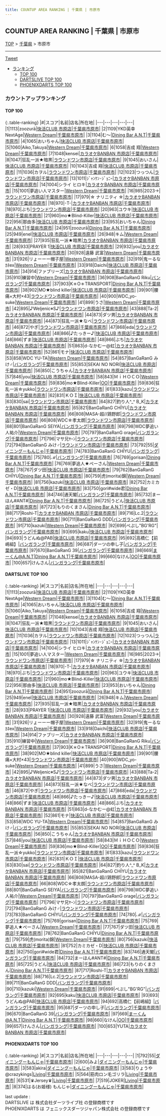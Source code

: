 ```yaml
---
title: COUNTUP AREA RANKING | 千葉県 | 市原市
---
```

## COUNTUP AREA RANKING | 千葉県 | 市原市

[TOP](/darts/rank/) > [千葉県](/darts/rank/千葉県/) > 市原市

___

<a href="https://twitter.com/share?ref_src=twsrc%5Etfw" data-text="COUNTUP AREA RANKING | 千葉県市原市" class="twitter-share-button" data-hashtags="DARTSLIVE,PHOENIXDARTS,darts,ダーツ" data-show-count="false">Tweet</a>

* [ランキング](#カウントアップランキング)
    * [TOP 100](#top-100)
    * [DARTSLIVE TOP 100](#dartslive-top-100)
    * [PHOENIXDARTS TOP 100](#phoenixdarts-top-100)

### カウントアップランキング

#### TOP 100



{:.table-ranking}
|#|スコア|名前|店名|所在地|
|---|---|---|---|---|
|1|1113|<span class="rank-name-dl">zoozurā</span>|<a href="https://search.dartslive.com/jp/shop/bfba187456468a2c774c926eb736cb5a">快活CLUB 市原店</a>|<a href="/darts/rank/千葉県/市原市">千葉県市原市</a>|
|2|1109|<span class="rank-name-dl">YKD英幸NextAge</span>|<a href="https://search.dartslive.com/jp/shop/622d64aa5683c9ba0d9b047a20a7ba1e">Western Dream</a>|<a href="/darts/rank/千葉県/市原市">千葉県市原市</a>|
|3|1104|<span class="rank-name-dl">む〜</span>|<a href="https://search.dartslive.com/jp/shop/3fd50955979d3fac0d9b047a20a7ba1e">Dining Bar A.N.T</a>|<a href="/darts/rank/千葉県/市原市">千葉県市原市</a>|
|4|1065|<span class="rank-name-dl">おいちゃん</span>|<a href="https://search.dartslive.com/jp/shop/bfba187456468a2c774c926eb736cb5a">快活CLUB 市原店</a>|<a href="/darts/rank/千葉県/市原市">千葉県市原市</a>|
|5|1060|<span class="rank-name-dl">Aiko,Takuya</span>|<a href="https://search.dartslive.com/jp/shop/622d64aa5683c9ba0d9b047a20a7ba1e">Western Dream</a>|<a href="/darts/rank/千葉県/市原市">千葉県市原市</a>|
|6|1058|<span class="rank-name-dl">吉成 翔</span>|<a href="https://search.dartslive.com/jp/shop/622d64aa5683c9ba0d9b047a20a7ba1e">Western Dream</a>|<a href="/darts/rank/千葉県/市原市">千葉県市原市</a>|
|7|1048|<span class="rank-name-dl">kensei</span>|<a href="https://search.dartslive.com/jp/shop/904e26bc6fcc9b270d9b047a20a7ba1e">カラオケBANBAN 市原店</a>|<a href="/darts/rank/千葉県/市原市">千葉県市原市</a>|
|8|1047|<span class="rank-name-dl">狂乱一派★暗黒</span>|<a href="https://search.dartslive.com/jp/shop/d3199bb2eed0a2420d9b047a20a7ba1e">ラウンドワン市原店</a>|<a href="/darts/rank/千葉県/市原市">千葉県市原市</a>|
|9|1045|<span class="rank-name-dl">おいさん</span>|<a href="https://search.dartslive.com/jp/shop/bfba187456468a2c774c926eb736cb5a">快活CLUB 市原店</a>|<a href="/darts/rank/千葉県/市原市">千葉県市原市</a>|
|10|1043|<span class="rank-name-dl">吉成 翔</span>|<a href="https://search.dartslive.com/jp/shop/bfba187456468a2c774c926eb736cb5a">快活CLUB 市原店</a>|<a href="/darts/rank/千葉県/市原市">千葉県市原市</a>|
|11|1036|<span class="rank-name-dl">カヲル</span>|<a href="https://search.dartslive.com/jp/shop/d3199bb2eed0a2420d9b047a20a7ba1e">ラウンドワン市原店</a>|<a href="/darts/rank/千葉県/市原市">千葉県市原市</a>|
|12|1023|<span class="rank-name-dl">つっつん</span>|<a href="https://search.dartslive.com/jp/shop/d3199bb2eed0a2420d9b047a20a7ba1e">ラウンドワン市原店</a>|<a href="/darts/rank/千葉県/市原市">千葉県市原市</a>|
|13|1011|<span class="rank-name-dl">ｼﾞｬﾝｹﾝ･ｼﾞｮﾆｰ</span>|<a href="https://search.dartslive.com/jp/shop/904e26bc6fcc9b270d9b047a20a7ba1e">カラオケBANBAN 市原店</a>|<a href="/darts/rank/千葉県/市原市">千葉県市原市</a>|
|14|1004|<span class="rank-name-dl">シライ ヒロキ</span>|<a href="https://search.dartslive.com/jp/shop/904e26bc6fcc9b270d9b047a20a7ba1e">カラオケBANBAN 市原店</a>|<a href="/darts/rank/千葉県/市原市">千葉県市原市</a>|
|15|1001|<span class="rank-name-dl">夢追い人マスター</span>|<a href="https://search.dartslive.com/jp/shop/622d64aa5683c9ba0d9b047a20a7ba1e">Western Dream</a>|<a href="/darts/rank/千葉県/市原市">千葉県市原市</a>|
|16|985|<span class="rank-name-dl">2023→</span>|<a href="https://search.dartslive.com/jp/shop/d3199bb2eed0a2420d9b047a20a7ba1e">ラウンドワン市原店</a>|<a href="/darts/rank/千葉県/市原市">千葉県市原市</a>|
|17|979|<span class="rank-name-dl">☆ ナリニティ ☆</span>|<a href="https://search.dartslive.com/jp/shop/904e26bc6fcc9b270d9b047a20a7ba1e">カラオケBANBAN 市原店</a>|<a href="/darts/rank/千葉県/市原市">千葉県市原市</a>|
|18|970|<span class="rank-name-dl">-T-</span>|<a href="https://search.dartslive.com/jp/shop/904e26bc6fcc9b270d9b047a20a7ba1e">カラオケBANBAN 市原店</a>|<a href="/darts/rank/千葉県/市原市">千葉県市原市</a>|
|18|970|<span class="rank-name-dl">ぶち</span>|<a href="https://search.dartslive.com/jp/shop/d3199bb2eed0a2420d9b047a20a7ba1e">ラウンドワン市原店</a>|<a href="/darts/rank/千葉県/市原市">千葉県市原市</a>|
|20|963|<span class="rank-name-dl">ユウキ</span>|<a href="https://search.dartslive.com/jp/shop/bfba187456468a2c774c926eb736cb5a">快活CLUB 市原店</a>|<a href="/darts/rank/千葉県/市原市">千葉県市原市</a>|
|21|960|<span class="rank-name-dl">mo★Blind-Killer</span>|<a href="https://search.dartslive.com/jp/shop/bfba187456468a2c774c926eb736cb5a">快活CLUB 市原店</a>|<a href="/darts/rank/千葉県/市原市">千葉県市原市</a>|
|22|956|<span class="rank-name-dl">那由多</span>|<a href="https://search.dartslive.com/jp/shop/bfba187456468a2c774c926eb736cb5a">快活CLUB 市原店</a>|<a href="/darts/rank/千葉県/市原市">千葉県市原市</a>|
|23|953|<span class="rank-name-dl">おいちゃん</span>|<a href="https://search.dartslive.com/jp/shop/3fd50955979d3fac0d9b047a20a7ba1e">Dining Bar A.N.T</a>|<a href="/darts/rank/千葉県/市原市">千葉県市原市</a>|
|24|951|<span class="rank-name-dl">zoozurā</span>|<a href="https://search.dartslive.com/jp/shop/3fd50955979d3fac0d9b047a20a7ba1e">Dining Bar A.N.T</a>|<a href="/darts/rank/千葉県/市原市">千葉県市原市</a>|
|25|949|<span class="rank-name-dl">enel</span>|<a href="https://search.dartslive.com/jp/shop/bfba187456468a2c774c926eb736cb5a">快活CLUB 市原店</a>|<a href="/darts/rank/千葉県/市原市">千葉県市原市</a>|
|26|948|<span class="rank-name-dl">キム</span>|<a href="https://search.dartslive.com/jp/shop/622d64aa5683c9ba0d9b047a20a7ba1e">Western Dream</a>|<a href="/darts/rank/千葉県/市原市">千葉県市原市</a>|
|27|935|<span class="rank-name-dl">狂乱一派★暗黒</span>|<a href="https://search.dartslive.com/jp/shop/904e26bc6fcc9b270d9b047a20a7ba1e">カラオケBANBAN 市原店</a>|<a href="/darts/rank/千葉県/市原市">千葉県市原市</a>|
|28|933|<span class="rank-name-dl">PRAYER 1</span>|<a href="https://search.dartslive.com/jp/shop/bfba187456468a2c774c926eb736cb5a">快活CLUB 市原店</a>|<a href="/darts/rank/千葉県/市原市">千葉県市原市</a>|
|29|932|<span class="rank-name-dl">you</span>|<a href="https://search.dartslive.com/jp/shop/904e26bc6fcc9b270d9b047a20a7ba1e">カラオケBANBAN 市原店</a>|<a href="/darts/rank/千葉県/市原市">千葉県市原市</a>|
|30|928|<span class="rank-name-dl">遠藤 武富</span>|<a href="https://search.dartslive.com/jp/shop/622d64aa5683c9ba0d9b047a20a7ba1e">Western Dream</a>|<a href="/darts/rank/千葉県/市原市">千葉県市原市</a>|
|31|926|<span class="rank-name-dl">リょーーー帽子屋</span>|<a href="https://search.dartslive.com/jp/shop/622d64aa5683c9ba0d9b047a20a7ba1e">Western Dream</a>|<a href="/darts/rank/千葉県/市原市">千葉県市原市</a>|
|32|919|<span class="rank-name-dl">鬼ーるなｶﾈex</span>|<a href="https://search.dartslive.com/jp/shop/622d64aa5683c9ba0d9b047a20a7ba1e">Western Dream</a>|<a href="/darts/rank/千葉県/市原市">千葉県市原市</a>|
|33|918|<span class="rank-name-dl">Daichi</span>|<a href="https://search.dartslive.com/jp/shop/bfba187456468a2c774c926eb736cb5a">快活CLUB 市原店</a>|<a href="/darts/rank/千葉県/市原市">千葉県市原市</a>|
|34|914|<span class="rank-name-dl">ファブリーズ</span>|<a href="https://search.dartslive.com/jp/shop/904e26bc6fcc9b270d9b047a20a7ba1e">カラオケBANBAN 市原店</a>|<a href="/darts/rank/千葉県/市原市">千葉県市原市</a>|
|35|910|<span class="rank-name-dl">練習中</span>|<a href="https://search.dartslive.com/jp/shop/622d64aa5683c9ba0d9b047a20a7ba1e">Western Dream</a>|<a href="/darts/rank/千葉県/市原市">千葉県市原市</a>|
|36|908|<span class="rank-name-dl">BanGaRanG Riku</span>|<a href="https://search.dartslive.com/jp/shop/06860165198aa0760d9b047a20a7ba1e">バンガラング</a>|<a href="/darts/rank/千葉県/市原市">千葉県市原市</a>|
|37|903|<span class="rank-name-dl">K＊O＊TRANSPORT</span>|<a href="https://search.dartslive.com/jp/shop/3fd50955979d3fac0d9b047a20a7ba1e">Dining Bar A.N.T</a>|<a href="/darts/rank/千葉県/市原市">千葉県市原市</a>|
|38|902|<span class="rank-name-dl">MO★blind killer</span>|<a href="https://search.dartslive.com/jp/shop/bfba187456468a2c774c926eb736cb5a">快活CLUB 市原店</a>|<a href="/darts/rank/千葉県/市原市">千葉県市原市</a>|
|39|901|<span class="rank-name-dl">腰痛×大村×43</span>|<a href="https://search.dartslive.com/jp/shop/d3199bb2eed0a2420d9b047a20a7ba1e">ラウンドワン市原店</a>|<a href="/darts/rank/千葉県/市原市">千葉県市原市</a>|
|40|900|<span class="rank-name-dl">WDC_yo-suke</span>|<a href="https://search.dartslive.com/jp/shop/622d64aa5683c9ba0d9b047a20a7ba1e">Western Dream</a>|<a href="/darts/rank/千葉県/市原市">千葉県市原市</a>|
|41|899|<span class="rank-name-dl">うさ</span>|<a href="https://search.dartslive.com/jp/shop/622d64aa5683c9ba0d9b047a20a7ba1e">Western Dream</a>|<a href="/darts/rank/千葉県/市原市">千葉県市原市</a>|
|42|895|<span class="rank-name-dl">♪Weljenic※S♪</span>|<a href="https://search.dartslive.com/jp/shop/d3199bb2eed0a2420d9b047a20a7ba1e">ラウンドワン市原店</a>|<a href="/darts/rank/千葉県/市原市">千葉県市原市</a>|
|43|888|<span class="rank-name-dl">Ta-2</span>|<a href="https://search.dartslive.com/jp/shop/904e26bc6fcc9b270d9b047a20a7ba1e">カラオケBANBAN 市原店</a>|<a href="/darts/rank/千葉県/市原市">千葉県市原市</a>|
|44|873|<span class="rank-name-dl">ダツ男</span>|<a href="https://search.dartslive.com/jp/shop/904e26bc6fcc9b270d9b047a20a7ba1e">カラオケBANBAN 市原店</a>|<a href="/darts/rank/千葉県/市原市">千葉県市原市</a>|
|44|873|<span class="rank-name-dl">狂乱一派★なべ</span>|<a href="https://search.dartslive.com/jp/shop/d3199bb2eed0a2420d9b047a20a7ba1e">ラウンドワン市原店</a>|<a href="/darts/rank/千葉県/市原市">千葉県市原市</a>|
|46|872|<span class="rank-name-dl">やぎ</span>|<a href="https://search.dartslive.com/jp/shop/d3199bb2eed0a2420d9b047a20a7ba1e">ラウンドワン市原店</a>|<a href="/darts/rank/千葉県/市原市">千葉県市原市</a>|
|47|868|<span class="rank-name-dl">eda</span>|<a href="https://search.dartslive.com/jp/shop/d3199bb2eed0a2420d9b047a20a7ba1e">ラウンドワン市原店</a>|<a href="/darts/rank/千葉県/市原市">千葉県市原市</a>|
|48|866|<span class="rank-name-dl">♪たっきー♪</span>|<a href="https://search.dartslive.com/jp/shop/bfba187456468a2c774c926eb736cb5a">快活CLUB 市原店</a>|<a href="/darts/rank/千葉県/市原市">千葉県市原市</a>|
|48|866|<span class="rank-name-dl">ずま</span>|<a href="https://search.dartslive.com/jp/shop/bfba187456468a2c774c926eb736cb5a">快活CLUB 市原店</a>|<a href="/darts/rank/千葉県/市原市">千葉県市原市</a>|
|48|866|<span class="rank-name-dl">ぶち</span>|<a href="https://search.dartslive.com/jp/shop/904e26bc6fcc9b270d9b047a20a7ba1e">カラオケBANBAN 市原店</a>|<a href="/darts/rank/千葉県/市原市">千葉県市原市</a>|
|51|863|<span class="rank-name-dl">d-なかむー@虹</span>|<a href="https://search.dartslive.com/jp/shop/904e26bc6fcc9b270d9b047a20a7ba1e">カラオケBANBAN 市原店</a>|<a href="/darts/rank/千葉県/市原市">千葉県市原市</a>|
|52|861|<span class="rank-name-dl">モナ</span>|<a href="https://search.dartslive.com/jp/shop/bfba187456468a2c774c926eb736cb5a">快活CLUB 市原店</a>|<a href="/darts/rank/千葉県/市原市">千葉県市原市</a>|
|53|858|<span class="rank-name-dl">WDC YU-TA</span>|<a href="https://search.dartslive.com/jp/shop/622d64aa5683c9ba0d9b047a20a7ba1e">Western Dream</a>|<a href="/darts/rank/千葉県/市原市">千葉県市原市</a>|
|54|857|<span class="rank-name-dl">BanGaRanG みけ♂</span>|<a href="https://search.dartslive.com/jp/shop/06860165198aa0760d9b047a20a7ba1e">バンガラング</a>|<a href="/darts/rank/千葉県/市原市">千葉県市原市</a>|
|55|853|<span class="rank-name-dl">SEKAI NO NORI</span>|<a href="https://search.dartslive.com/jp/shop/bfba187456468a2c774c926eb736cb5a">快活CLUB 市原店</a>|<a href="/darts/rank/千葉県/市原市">千葉県市原市</a>|
|56|850|<span class="rank-name-dl">こうちゃん</span>|<a href="https://search.dartslive.com/jp/shop/904e26bc6fcc9b270d9b047a20a7ba1e">カラオケBANBAN 市原店</a>|<a href="/darts/rank/千葉県/市原市">千葉県市原市</a>|
|57|846|<span class="rank-name-dl">you</span>|<a href="https://search.dartslive.com/jp/shop/bfba187456468a2c774c926eb736cb5a">快活CLUB 市原店</a>|<a href="/darts/rank/千葉県/市原市">千葉県市原市</a>|
|58|843|<span class="rank-name-dl">ＭｉＨＯＣＯ</span>|<a href="https://search.dartslive.com/jp/shop/622d64aa5683c9ba0d9b047a20a7ba1e">Western Dream</a>|<a href="/darts/rank/千葉県/市原市">千葉県市原市</a>|
|59|836|<span class="rank-name-dl">mo★Blind-Killer</span>|<a href="https://search.dartslive.com/jp/shop/29e19dd451996af40d9b047a20a7ba1e">OO</a>|<a href="/darts/rank/千葉県/市原市">千葉県市原市</a>|
|59|836|<span class="rank-name-dl">狂乱一派☆yukko</span>|<a href="https://search.dartslive.com/jp/shop/d3199bb2eed0a2420d9b047a20a7ba1e">ラウンドワン市原店</a>|<a href="/darts/rank/千葉県/市原市">千葉県市原市</a>|
|61|833|<span class="rank-name-dl">kazu</span>|<a href="https://search.dartslive.com/jp/shop/d3199bb2eed0a2420d9b047a20a7ba1e">ラウンドワン市原店</a>|<a href="/darts/rank/千葉県/市原市">千葉県市原市</a>|
|62|831|<span class="rank-name-dl">ＫＯＩ</span>|<a href="https://search.dartslive.com/jp/shop/bfba187456468a2c774c926eb736cb5a">快活CLUB 市原店</a>|<a href="/darts/rank/千葉県/市原市">千葉県市原市</a>|
|63|830|<span class="rank-name-dl">sai</span>|<a href="https://search.dartslive.com/jp/shop/d3199bb2eed0a2420d9b047a20a7ba1e">ラウンドワン市原店</a>|<a href="/darts/rank/千葉県/市原市">千葉県市原市</a>|
|64|827|<span class="rank-name-dl">釣り人^_^ B_K</span>|<a href="https://search.dartslive.com/jp/shop/904e26bc6fcc9b270d9b047a20a7ba1e">カラオケBANBAN 市原店</a>|<a href="/darts/rank/千葉県/市原市">千葉県市原市</a>|
|65|821|<span class="rank-name-dl">BanGaRanG CHĪYU</span>|<a href="https://search.dartslive.com/jp/shop/904e26bc6fcc9b270d9b047a20a7ba1e">カラオケBANBAN 市原店</a>|<a href="/darts/rank/千葉県/市原市">千葉県市原市</a>|
|66|808|<span class="rank-name-dl">MASA-超//鶏野郎</span>|<a href="https://search.dartslive.com/jp/shop/d3199bb2eed0a2420d9b047a20a7ba1e">ラウンドワン市原店</a>|<a href="/darts/rank/千葉県/市原市">千葉県市原市</a>|
|66|808|<span class="rank-name-dl">WDC☆孝太朗</span>|<a href="https://search.dartslive.com/jp/shop/d3199bb2eed0a2420d9b047a20a7ba1e">ラウンドワン市原店</a>|<a href="/darts/rank/千葉県/市原市">千葉県市原市</a>|
|68|801|<span class="rank-name-dl">BanGaRanG SEIYA</span>|<a href="https://search.dartslive.com/jp/shop/06860165198aa0760d9b047a20a7ba1e">バンガラング</a>|<a href="/darts/rank/千葉県/市原市">千葉県市原市</a>|
|69|798|<span class="rank-name-dl">WDC夢追い人祐介</span>|<a href="https://search.dartslive.com/jp/shop/622d64aa5683c9ba0d9b047a20a7ba1e">Western Dream</a>|<a href="/darts/rank/千葉県/市原市">千葉県市原市</a>|
|70|797|<span class="rank-name-dl">BanGaRanG orage</span>|<a href="https://search.dartslive.com/jp/shop/06860165198aa0760d9b047a20a7ba1e">バンガラング</a>|<a href="/darts/rank/千葉県/市原市">千葉県市原市</a>|
|71|796|<span class="rank-name-dl">マサ兄ﾔｰﾝ</span>|<a href="https://search.dartslive.com/jp/shop/d3199bb2eed0a2420d9b047a20a7ba1e">ラウンドワン市原店</a>|<a href="/darts/rank/千葉県/市原市">千葉県市原市</a>|
|72|794|<span class="rank-name-dl">BanGaRanG みけ♂</span>|<a href="https://search.dartslive.com/jp/shop/d3199bb2eed0a2420d9b047a20a7ba1e">ラウンドワン市原店</a>|<a href="/darts/rank/千葉県/市原市">千葉県市原市</a>|
|73|792|<span class="rank-name-pd">55</span>|<a href="https://vs.phoenixdarts.com/jp/shop/shopDetailInfo/s_53412?s_seq=53412">ダイニングーもんじゃ</a>|<a href="/darts/rank/千葉県/市原市">千葉県市原市</a>|
|74|783|<span class="rank-name-dl">BanGaRanG CHĪYU</span>|<a href="https://search.dartslive.com/jp/shop/06860165198aa0760d9b047a20a7ba1e">バンガラング</a>|<a href="/darts/rank/千葉県/市原市">千葉県市原市</a>|
|75|780|<span class="rank-name-dl">ℳ</span>|<a href="https://search.dartslive.com/jp/shop/06860165198aa0760d9b047a20a7ba1e">バンガラング</a>|<a href="/darts/rank/千葉県/市原市">千葉県市原市</a>|
|76|769|<span class="rank-name-dl">gorisan</span>|<a href="https://search.dartslive.com/jp/shop/3fd50955979d3fac0d9b047a20a7ba1e">Dining Bar A.N.T</a>|<a href="/darts/rank/千葉県/市原市">千葉県市原市</a>|
|76|769|<span class="rank-name-dl">夢追人★ぺーさん</span>|<a href="https://search.dartslive.com/jp/shop/622d64aa5683c9ba0d9b047a20a7ba1e">Western Dream</a>|<a href="/darts/rank/千葉県/市原市">千葉県市原市</a>|
|78|767|<span class="rank-name-dl">ダツ田</span>|<a href="https://search.dartslive.com/jp/shop/bfba187456468a2c774c926eb736cb5a">快活CLUB 市原店</a>|<a href="/darts/rank/千葉県/市原市">千葉県市原市</a>|
|79|762|<span class="rank-name-dl">BanGaRanG CHĪYU</span>|<a href="https://search.dartslive.com/jp/shop/3fd50955979d3fac0d9b047a20a7ba1e">Dining Bar A.N.T</a>|<a href="/darts/rank/千葉県/市原市">千葉県市原市</a>|
|80|759|<span class="rank-name-dl">虎(morita)錦</span>|<a href="https://search.dartslive.com/jp/shop/622d64aa5683c9ba0d9b047a20a7ba1e">Western Dream</a>|<a href="/darts/rank/千葉県/市原市">千葉県市原市</a>|
|81|756|<span class="rank-name-dl">kazuki</span>|<a href="https://search.dartslive.com/jp/shop/bfba187456468a2c774c926eb736cb5a">快活CLUB 市原店</a>|<a href="/darts/rank/千葉県/市原市">千葉県市原市</a>|
|82|752|<span class="rank-name-dl">カミカゼ・D</span>|<a href="https://search.dartslive.com/jp/shop/bfba187456468a2c774c926eb736cb5a">快活CLUB 市原店</a>|<a href="/darts/rank/千葉県/市原市">千葉県市原市</a>|
|83|750|<span class="rank-name-dl">gori#wide君</span>|<a href="https://search.dartslive.com/jp/shop/3fd50955979d3fac0d9b047a20a7ba1e">Dining Bar A.N.T</a>|<a href="/darts/rank/千葉県/市原市">千葉県市原市</a>|
|84|746|<span class="rank-name-dl">通天閣</span>|<a href="https://search.dartslive.com/jp/shop/06860165198aa0760d9b047a20a7ba1e">バンガラング</a>|<a href="/darts/rank/千葉県/市原市">千葉県市原市</a>|
|85|732|<span class="rank-name-dl">まーほん#ANT#</span>|<a href="https://search.dartslive.com/jp/shop/3fd50955979d3fac0d9b047a20a7ba1e">Dining Bar A.N.T</a>|<a href="/darts/rank/千葉県/市原市">千葉県市原市</a>|
|86|725|<span class="rank-name-dl">うどん</span>|<a href="https://search.dartslive.com/jp/shop/bfba187456468a2c774c926eb736cb5a">快活CLUB 市原店</a>|<a href="/darts/rank/千葉県/市原市">千葉県市原市</a>|
|87|723|<span class="rank-name-dl">もりのくまさん</span>|<a href="https://search.dartslive.com/jp/shop/3fd50955979d3fac0d9b047a20a7ba1e">Dining Bar A.N.T</a>|<a href="/darts/rank/千葉県/市原市">千葉県市原市</a>|
|88|717|<span class="rank-name-dl">Roshi-T</span>|<a href="https://search.dartslive.com/jp/shop/904e26bc6fcc9b270d9b047a20a7ba1e">カラオケBANBAN 市原店</a>|<a href="/darts/rank/千葉県/市原市">千葉県市原市</a>|
|89|716|<span class="rank-name-dl">Lc.2</span>|<a href="https://search.dartslive.com/jp/shop/d3199bb2eed0a2420d9b047a20a7ba1e">ラウンドワン市原店</a>|<a href="/darts/rank/千葉県/市原市">千葉県市原市</a>|
|90|711|<span class="rank-name-dl">BanGaRanG DDD</span>|<a href="https://search.dartslive.com/jp/shop/06860165198aa0760d9b047a20a7ba1e">バンガラング</a>|<a href="/darts/rank/千葉県/市原市">千葉県市原市</a>|
|91|710|<span class="rank-name-dl">kazuki</span>|<a href="https://search.dartslive.com/jp/shop/622d64aa5683c9ba0d9b047a20a7ba1e">Western Dream</a>|<a href="/darts/rank/千葉県/市原市">千葉県市原市</a>|
|92|699|<span class="rank-name-dl">ぺぷし&quot;BG&#x27;RG&quot;</span>|<a href="https://search.dartslive.com/jp/shop/06860165198aa0760d9b047a20a7ba1e">バンガラング</a>|<a href="/darts/rank/千葉県/市原市">千葉県市原市</a>|
|93|695|<span class="rank-name-dl">kaku</span>|<a href="https://search.dartslive.com/jp/shop/bfba187456468a2c774c926eb736cb5a">快活CLUB 市原店</a>|<a href="/darts/rank/千葉県/市原市">千葉県市原市</a>|
|94|693|<span class="rank-name-dl">うどんぬ@PAB</span>|<a href="https://search.dartslive.com/jp/shop/bfba187456468a2c774c926eb736cb5a">快活CLUB 市原店</a>|<a href="/darts/rank/千葉県/市原市">千葉県市原市</a>|
|95|692|<span class="rank-name-dl">高橋仁【前嶋組】</span>|<a href="https://search.dartslive.com/jp/shop/06860165198aa0760d9b047a20a7ba1e">バンガラング</a>|<a href="/darts/rank/千葉県/市原市">千葉県市原市</a>|
|96|687|<span class="rank-name-dl">ダーツの申し子</span>|<a href="https://search.dartslive.com/jp/shop/06860165198aa0760d9b047a20a7ba1e">バンガラング</a>|<a href="/darts/rank/千葉県/市原市">千葉県市原市</a>|
|97|670|<span class="rank-name-dl">BanGaRanG 39</span>|<a href="https://search.dartslive.com/jp/shop/06860165198aa0760d9b047a20a7ba1e">バンガラング</a>|<a href="/darts/rank/千葉県/市原市">千葉県市原市</a>|
|98|669|<span class="rank-name-dl">まーくん@A.N.T</span>|<a href="https://search.dartslive.com/jp/shop/3fd50955979d3fac0d9b047a20a7ba1e">Dining Bar A.N.T</a>|<a href="/darts/rank/千葉県/市原市">千葉県市原市</a>|
|99|660|<span class="rank-name-dl">なけん</span>|<a href="https://search.dartslive.com/jp/shop/29e19dd451996af40d9b047a20a7ba1e">OO</a>|<a href="/darts/rank/千葉県/市原市">千葉県市原市</a>|
|100|657|<span class="rank-name-dl">けんさん</span>|<a href="https://search.dartslive.com/jp/shop/06860165198aa0760d9b047a20a7ba1e">バンガラング</a>|<a href="/darts/rank/千葉県/市原市">千葉県市原市</a>|


#### DARTSLIVE TOP 100



{:.table-ranking}
|#|スコア|名前|店名|所在地|
|---|---|---|---|---|
|1|1113|<span class="rank-name-dl">zoozurā</span>|<a href="https://search.dartslive.com/jp/shop/bfba187456468a2c774c926eb736cb5a">快活CLUB 市原店</a>|<a href="/darts/rank/千葉県/市原市">千葉県市原市</a>|
|2|1109|<span class="rank-name-dl">YKD英幸NextAge</span>|<a href="https://search.dartslive.com/jp/shop/622d64aa5683c9ba0d9b047a20a7ba1e">Western Dream</a>|<a href="/darts/rank/千葉県/市原市">千葉県市原市</a>|
|3|1104|<span class="rank-name-dl">む〜</span>|<a href="https://search.dartslive.com/jp/shop/3fd50955979d3fac0d9b047a20a7ba1e">Dining Bar A.N.T</a>|<a href="/darts/rank/千葉県/市原市">千葉県市原市</a>|
|4|1065|<span class="rank-name-dl">おいちゃん</span>|<a href="https://search.dartslive.com/jp/shop/bfba187456468a2c774c926eb736cb5a">快活CLUB 市原店</a>|<a href="/darts/rank/千葉県/市原市">千葉県市原市</a>|
|5|1060|<span class="rank-name-dl">Aiko,Takuya</span>|<a href="https://search.dartslive.com/jp/shop/622d64aa5683c9ba0d9b047a20a7ba1e">Western Dream</a>|<a href="/darts/rank/千葉県/市原市">千葉県市原市</a>|
|6|1058|<span class="rank-name-dl">吉成 翔</span>|<a href="https://search.dartslive.com/jp/shop/622d64aa5683c9ba0d9b047a20a7ba1e">Western Dream</a>|<a href="/darts/rank/千葉県/市原市">千葉県市原市</a>|
|7|1048|<span class="rank-name-dl">kensei</span>|<a href="https://search.dartslive.com/jp/shop/904e26bc6fcc9b270d9b047a20a7ba1e">カラオケBANBAN 市原店</a>|<a href="/darts/rank/千葉県/市原市">千葉県市原市</a>|
|8|1047|<span class="rank-name-dl">狂乱一派★暗黒</span>|<a href="https://search.dartslive.com/jp/shop/d3199bb2eed0a2420d9b047a20a7ba1e">ラウンドワン市原店</a>|<a href="/darts/rank/千葉県/市原市">千葉県市原市</a>|
|9|1045|<span class="rank-name-dl">おいさん</span>|<a href="https://search.dartslive.com/jp/shop/bfba187456468a2c774c926eb736cb5a">快活CLUB 市原店</a>|<a href="/darts/rank/千葉県/市原市">千葉県市原市</a>|
|10|1043|<span class="rank-name-dl">吉成 翔</span>|<a href="https://search.dartslive.com/jp/shop/bfba187456468a2c774c926eb736cb5a">快活CLUB 市原店</a>|<a href="/darts/rank/千葉県/市原市">千葉県市原市</a>|
|11|1036|<span class="rank-name-dl">カヲル</span>|<a href="https://search.dartslive.com/jp/shop/d3199bb2eed0a2420d9b047a20a7ba1e">ラウンドワン市原店</a>|<a href="/darts/rank/千葉県/市原市">千葉県市原市</a>|
|12|1023|<span class="rank-name-dl">つっつん</span>|<a href="https://search.dartslive.com/jp/shop/d3199bb2eed0a2420d9b047a20a7ba1e">ラウンドワン市原店</a>|<a href="/darts/rank/千葉県/市原市">千葉県市原市</a>|
|13|1011|<span class="rank-name-dl">ｼﾞｬﾝｹﾝ･ｼﾞｮﾆｰ</span>|<a href="https://search.dartslive.com/jp/shop/904e26bc6fcc9b270d9b047a20a7ba1e">カラオケBANBAN 市原店</a>|<a href="/darts/rank/千葉県/市原市">千葉県市原市</a>|
|14|1004|<span class="rank-name-dl">シライ ヒロキ</span>|<a href="https://search.dartslive.com/jp/shop/904e26bc6fcc9b270d9b047a20a7ba1e">カラオケBANBAN 市原店</a>|<a href="/darts/rank/千葉県/市原市">千葉県市原市</a>|
|15|1001|<span class="rank-name-dl">夢追い人マスター</span>|<a href="https://search.dartslive.com/jp/shop/622d64aa5683c9ba0d9b047a20a7ba1e">Western Dream</a>|<a href="/darts/rank/千葉県/市原市">千葉県市原市</a>|
|16|985|<span class="rank-name-dl">2023→</span>|<a href="https://search.dartslive.com/jp/shop/d3199bb2eed0a2420d9b047a20a7ba1e">ラウンドワン市原店</a>|<a href="/darts/rank/千葉県/市原市">千葉県市原市</a>|
|17|979|<span class="rank-name-dl">☆ ナリニティ ☆</span>|<a href="https://search.dartslive.com/jp/shop/904e26bc6fcc9b270d9b047a20a7ba1e">カラオケBANBAN 市原店</a>|<a href="/darts/rank/千葉県/市原市">千葉県市原市</a>|
|18|970|<span class="rank-name-dl">-T-</span>|<a href="https://search.dartslive.com/jp/shop/904e26bc6fcc9b270d9b047a20a7ba1e">カラオケBANBAN 市原店</a>|<a href="/darts/rank/千葉県/市原市">千葉県市原市</a>|
|18|970|<span class="rank-name-dl">ぶち</span>|<a href="https://search.dartslive.com/jp/shop/d3199bb2eed0a2420d9b047a20a7ba1e">ラウンドワン市原店</a>|<a href="/darts/rank/千葉県/市原市">千葉県市原市</a>|
|20|963|<span class="rank-name-dl">ユウキ</span>|<a href="https://search.dartslive.com/jp/shop/bfba187456468a2c774c926eb736cb5a">快活CLUB 市原店</a>|<a href="/darts/rank/千葉県/市原市">千葉県市原市</a>|
|21|960|<span class="rank-name-dl">mo★Blind-Killer</span>|<a href="https://search.dartslive.com/jp/shop/bfba187456468a2c774c926eb736cb5a">快活CLUB 市原店</a>|<a href="/darts/rank/千葉県/市原市">千葉県市原市</a>|
|22|956|<span class="rank-name-dl">那由多</span>|<a href="https://search.dartslive.com/jp/shop/bfba187456468a2c774c926eb736cb5a">快活CLUB 市原店</a>|<a href="/darts/rank/千葉県/市原市">千葉県市原市</a>|
|23|953|<span class="rank-name-dl">おいちゃん</span>|<a href="https://search.dartslive.com/jp/shop/3fd50955979d3fac0d9b047a20a7ba1e">Dining Bar A.N.T</a>|<a href="/darts/rank/千葉県/市原市">千葉県市原市</a>|
|24|951|<span class="rank-name-dl">zoozurā</span>|<a href="https://search.dartslive.com/jp/shop/3fd50955979d3fac0d9b047a20a7ba1e">Dining Bar A.N.T</a>|<a href="/darts/rank/千葉県/市原市">千葉県市原市</a>|
|25|949|<span class="rank-name-dl">enel</span>|<a href="https://search.dartslive.com/jp/shop/bfba187456468a2c774c926eb736cb5a">快活CLUB 市原店</a>|<a href="/darts/rank/千葉県/市原市">千葉県市原市</a>|
|26|948|<span class="rank-name-dl">キム</span>|<a href="https://search.dartslive.com/jp/shop/622d64aa5683c9ba0d9b047a20a7ba1e">Western Dream</a>|<a href="/darts/rank/千葉県/市原市">千葉県市原市</a>|
|27|935|<span class="rank-name-dl">狂乱一派★暗黒</span>|<a href="https://search.dartslive.com/jp/shop/904e26bc6fcc9b270d9b047a20a7ba1e">カラオケBANBAN 市原店</a>|<a href="/darts/rank/千葉県/市原市">千葉県市原市</a>|
|28|933|<span class="rank-name-dl">PRAYER 1</span>|<a href="https://search.dartslive.com/jp/shop/bfba187456468a2c774c926eb736cb5a">快活CLUB 市原店</a>|<a href="/darts/rank/千葉県/市原市">千葉県市原市</a>|
|29|932|<span class="rank-name-dl">you</span>|<a href="https://search.dartslive.com/jp/shop/904e26bc6fcc9b270d9b047a20a7ba1e">カラオケBANBAN 市原店</a>|<a href="/darts/rank/千葉県/市原市">千葉県市原市</a>|
|30|928|<span class="rank-name-dl">遠藤 武富</span>|<a href="https://search.dartslive.com/jp/shop/622d64aa5683c9ba0d9b047a20a7ba1e">Western Dream</a>|<a href="/darts/rank/千葉県/市原市">千葉県市原市</a>|
|31|926|<span class="rank-name-dl">リょーーー帽子屋</span>|<a href="https://search.dartslive.com/jp/shop/622d64aa5683c9ba0d9b047a20a7ba1e">Western Dream</a>|<a href="/darts/rank/千葉県/市原市">千葉県市原市</a>|
|32|919|<span class="rank-name-dl">鬼ーるなｶﾈex</span>|<a href="https://search.dartslive.com/jp/shop/622d64aa5683c9ba0d9b047a20a7ba1e">Western Dream</a>|<a href="/darts/rank/千葉県/市原市">千葉県市原市</a>|
|33|918|<span class="rank-name-dl">Daichi</span>|<a href="https://search.dartslive.com/jp/shop/bfba187456468a2c774c926eb736cb5a">快活CLUB 市原店</a>|<a href="/darts/rank/千葉県/市原市">千葉県市原市</a>|
|34|914|<span class="rank-name-dl">ファブリーズ</span>|<a href="https://search.dartslive.com/jp/shop/904e26bc6fcc9b270d9b047a20a7ba1e">カラオケBANBAN 市原店</a>|<a href="/darts/rank/千葉県/市原市">千葉県市原市</a>|
|35|910|<span class="rank-name-dl">練習中</span>|<a href="https://search.dartslive.com/jp/shop/622d64aa5683c9ba0d9b047a20a7ba1e">Western Dream</a>|<a href="/darts/rank/千葉県/市原市">千葉県市原市</a>|
|36|908|<span class="rank-name-dl">BanGaRanG Riku</span>|<a href="https://search.dartslive.com/jp/shop/06860165198aa0760d9b047a20a7ba1e">バンガラング</a>|<a href="/darts/rank/千葉県/市原市">千葉県市原市</a>|
|37|903|<span class="rank-name-dl">K＊O＊TRANSPORT</span>|<a href="https://search.dartslive.com/jp/shop/3fd50955979d3fac0d9b047a20a7ba1e">Dining Bar A.N.T</a>|<a href="/darts/rank/千葉県/市原市">千葉県市原市</a>|
|38|902|<span class="rank-name-dl">MO★blind killer</span>|<a href="https://search.dartslive.com/jp/shop/bfba187456468a2c774c926eb736cb5a">快活CLUB 市原店</a>|<a href="/darts/rank/千葉県/市原市">千葉県市原市</a>|
|39|901|<span class="rank-name-dl">腰痛×大村×43</span>|<a href="https://search.dartslive.com/jp/shop/d3199bb2eed0a2420d9b047a20a7ba1e">ラウンドワン市原店</a>|<a href="/darts/rank/千葉県/市原市">千葉県市原市</a>|
|40|900|<span class="rank-name-dl">WDC_yo-suke</span>|<a href="https://search.dartslive.com/jp/shop/622d64aa5683c9ba0d9b047a20a7ba1e">Western Dream</a>|<a href="/darts/rank/千葉県/市原市">千葉県市原市</a>|
|41|899|<span class="rank-name-dl">うさ</span>|<a href="https://search.dartslive.com/jp/shop/622d64aa5683c9ba0d9b047a20a7ba1e">Western Dream</a>|<a href="/darts/rank/千葉県/市原市">千葉県市原市</a>|
|42|895|<span class="rank-name-dl">♪Weljenic※S♪</span>|<a href="https://search.dartslive.com/jp/shop/d3199bb2eed0a2420d9b047a20a7ba1e">ラウンドワン市原店</a>|<a href="/darts/rank/千葉県/市原市">千葉県市原市</a>|
|43|888|<span class="rank-name-dl">Ta-2</span>|<a href="https://search.dartslive.com/jp/shop/904e26bc6fcc9b270d9b047a20a7ba1e">カラオケBANBAN 市原店</a>|<a href="/darts/rank/千葉県/市原市">千葉県市原市</a>|
|44|873|<span class="rank-name-dl">ダツ男</span>|<a href="https://search.dartslive.com/jp/shop/904e26bc6fcc9b270d9b047a20a7ba1e">カラオケBANBAN 市原店</a>|<a href="/darts/rank/千葉県/市原市">千葉県市原市</a>|
|44|873|<span class="rank-name-dl">狂乱一派★なべ</span>|<a href="https://search.dartslive.com/jp/shop/d3199bb2eed0a2420d9b047a20a7ba1e">ラウンドワン市原店</a>|<a href="/darts/rank/千葉県/市原市">千葉県市原市</a>|
|46|872|<span class="rank-name-dl">やぎ</span>|<a href="https://search.dartslive.com/jp/shop/d3199bb2eed0a2420d9b047a20a7ba1e">ラウンドワン市原店</a>|<a href="/darts/rank/千葉県/市原市">千葉県市原市</a>|
|47|868|<span class="rank-name-dl">eda</span>|<a href="https://search.dartslive.com/jp/shop/d3199bb2eed0a2420d9b047a20a7ba1e">ラウンドワン市原店</a>|<a href="/darts/rank/千葉県/市原市">千葉県市原市</a>|
|48|866|<span class="rank-name-dl">♪たっきー♪</span>|<a href="https://search.dartslive.com/jp/shop/bfba187456468a2c774c926eb736cb5a">快活CLUB 市原店</a>|<a href="/darts/rank/千葉県/市原市">千葉県市原市</a>|
|48|866|<span class="rank-name-dl">ずま</span>|<a href="https://search.dartslive.com/jp/shop/bfba187456468a2c774c926eb736cb5a">快活CLUB 市原店</a>|<a href="/darts/rank/千葉県/市原市">千葉県市原市</a>|
|48|866|<span class="rank-name-dl">ぶち</span>|<a href="https://search.dartslive.com/jp/shop/904e26bc6fcc9b270d9b047a20a7ba1e">カラオケBANBAN 市原店</a>|<a href="/darts/rank/千葉県/市原市">千葉県市原市</a>|
|51|863|<span class="rank-name-dl">d-なかむー@虹</span>|<a href="https://search.dartslive.com/jp/shop/904e26bc6fcc9b270d9b047a20a7ba1e">カラオケBANBAN 市原店</a>|<a href="/darts/rank/千葉県/市原市">千葉県市原市</a>|
|52|861|<span class="rank-name-dl">モナ</span>|<a href="https://search.dartslive.com/jp/shop/bfba187456468a2c774c926eb736cb5a">快活CLUB 市原店</a>|<a href="/darts/rank/千葉県/市原市">千葉県市原市</a>|
|53|858|<span class="rank-name-dl">WDC YU-TA</span>|<a href="https://search.dartslive.com/jp/shop/622d64aa5683c9ba0d9b047a20a7ba1e">Western Dream</a>|<a href="/darts/rank/千葉県/市原市">千葉県市原市</a>|
|54|857|<span class="rank-name-dl">BanGaRanG みけ♂</span>|<a href="https://search.dartslive.com/jp/shop/06860165198aa0760d9b047a20a7ba1e">バンガラング</a>|<a href="/darts/rank/千葉県/市原市">千葉県市原市</a>|
|55|853|<span class="rank-name-dl">SEKAI NO NORI</span>|<a href="https://search.dartslive.com/jp/shop/bfba187456468a2c774c926eb736cb5a">快活CLUB 市原店</a>|<a href="/darts/rank/千葉県/市原市">千葉県市原市</a>|
|56|850|<span class="rank-name-dl">こうちゃん</span>|<a href="https://search.dartslive.com/jp/shop/904e26bc6fcc9b270d9b047a20a7ba1e">カラオケBANBAN 市原店</a>|<a href="/darts/rank/千葉県/市原市">千葉県市原市</a>|
|57|846|<span class="rank-name-dl">you</span>|<a href="https://search.dartslive.com/jp/shop/bfba187456468a2c774c926eb736cb5a">快活CLUB 市原店</a>|<a href="/darts/rank/千葉県/市原市">千葉県市原市</a>|
|58|843|<span class="rank-name-dl">ＭｉＨＯＣＯ</span>|<a href="https://search.dartslive.com/jp/shop/622d64aa5683c9ba0d9b047a20a7ba1e">Western Dream</a>|<a href="/darts/rank/千葉県/市原市">千葉県市原市</a>|
|59|836|<span class="rank-name-dl">mo★Blind-Killer</span>|<a href="https://search.dartslive.com/jp/shop/29e19dd451996af40d9b047a20a7ba1e">OO</a>|<a href="/darts/rank/千葉県/市原市">千葉県市原市</a>|
|59|836|<span class="rank-name-dl">狂乱一派☆yukko</span>|<a href="https://search.dartslive.com/jp/shop/d3199bb2eed0a2420d9b047a20a7ba1e">ラウンドワン市原店</a>|<a href="/darts/rank/千葉県/市原市">千葉県市原市</a>|
|61|833|<span class="rank-name-dl">kazu</span>|<a href="https://search.dartslive.com/jp/shop/d3199bb2eed0a2420d9b047a20a7ba1e">ラウンドワン市原店</a>|<a href="/darts/rank/千葉県/市原市">千葉県市原市</a>|
|62|831|<span class="rank-name-dl">ＫＯＩ</span>|<a href="https://search.dartslive.com/jp/shop/bfba187456468a2c774c926eb736cb5a">快活CLUB 市原店</a>|<a href="/darts/rank/千葉県/市原市">千葉県市原市</a>|
|63|830|<span class="rank-name-dl">sai</span>|<a href="https://search.dartslive.com/jp/shop/d3199bb2eed0a2420d9b047a20a7ba1e">ラウンドワン市原店</a>|<a href="/darts/rank/千葉県/市原市">千葉県市原市</a>|
|64|827|<span class="rank-name-dl">釣り人^_^ B_K</span>|<a href="https://search.dartslive.com/jp/shop/904e26bc6fcc9b270d9b047a20a7ba1e">カラオケBANBAN 市原店</a>|<a href="/darts/rank/千葉県/市原市">千葉県市原市</a>|
|65|821|<span class="rank-name-dl">BanGaRanG CHĪYU</span>|<a href="https://search.dartslive.com/jp/shop/904e26bc6fcc9b270d9b047a20a7ba1e">カラオケBANBAN 市原店</a>|<a href="/darts/rank/千葉県/市原市">千葉県市原市</a>|
|66|808|<span class="rank-name-dl">MASA-超//鶏野郎</span>|<a href="https://search.dartslive.com/jp/shop/d3199bb2eed0a2420d9b047a20a7ba1e">ラウンドワン市原店</a>|<a href="/darts/rank/千葉県/市原市">千葉県市原市</a>|
|66|808|<span class="rank-name-dl">WDC☆孝太朗</span>|<a href="https://search.dartslive.com/jp/shop/d3199bb2eed0a2420d9b047a20a7ba1e">ラウンドワン市原店</a>|<a href="/darts/rank/千葉県/市原市">千葉県市原市</a>|
|68|801|<span class="rank-name-dl">BanGaRanG SEIYA</span>|<a href="https://search.dartslive.com/jp/shop/06860165198aa0760d9b047a20a7ba1e">バンガラング</a>|<a href="/darts/rank/千葉県/市原市">千葉県市原市</a>|
|69|798|<span class="rank-name-dl">WDC夢追い人祐介</span>|<a href="https://search.dartslive.com/jp/shop/622d64aa5683c9ba0d9b047a20a7ba1e">Western Dream</a>|<a href="/darts/rank/千葉県/市原市">千葉県市原市</a>|
|70|797|<span class="rank-name-dl">BanGaRanG orage</span>|<a href="https://search.dartslive.com/jp/shop/06860165198aa0760d9b047a20a7ba1e">バンガラング</a>|<a href="/darts/rank/千葉県/市原市">千葉県市原市</a>|
|71|796|<span class="rank-name-dl">マサ兄ﾔｰﾝ</span>|<a href="https://search.dartslive.com/jp/shop/d3199bb2eed0a2420d9b047a20a7ba1e">ラウンドワン市原店</a>|<a href="/darts/rank/千葉県/市原市">千葉県市原市</a>|
|72|794|<span class="rank-name-dl">BanGaRanG みけ♂</span>|<a href="https://search.dartslive.com/jp/shop/d3199bb2eed0a2420d9b047a20a7ba1e">ラウンドワン市原店</a>|<a href="/darts/rank/千葉県/市原市">千葉県市原市</a>|
|73|783|<span class="rank-name-dl">BanGaRanG CHĪYU</span>|<a href="https://search.dartslive.com/jp/shop/06860165198aa0760d9b047a20a7ba1e">バンガラング</a>|<a href="/darts/rank/千葉県/市原市">千葉県市原市</a>|
|74|780|<span class="rank-name-dl">ℳ</span>|<a href="https://search.dartslive.com/jp/shop/06860165198aa0760d9b047a20a7ba1e">バンガラング</a>|<a href="/darts/rank/千葉県/市原市">千葉県市原市</a>|
|75|769|<span class="rank-name-dl">gorisan</span>|<a href="https://search.dartslive.com/jp/shop/3fd50955979d3fac0d9b047a20a7ba1e">Dining Bar A.N.T</a>|<a href="/darts/rank/千葉県/市原市">千葉県市原市</a>|
|75|769|<span class="rank-name-dl">夢追人★ぺーさん</span>|<a href="https://search.dartslive.com/jp/shop/622d64aa5683c9ba0d9b047a20a7ba1e">Western Dream</a>|<a href="/darts/rank/千葉県/市原市">千葉県市原市</a>|
|77|767|<span class="rank-name-dl">ダツ田</span>|<a href="https://search.dartslive.com/jp/shop/bfba187456468a2c774c926eb736cb5a">快活CLUB 市原店</a>|<a href="/darts/rank/千葉県/市原市">千葉県市原市</a>|
|78|762|<span class="rank-name-dl">BanGaRanG CHĪYU</span>|<a href="https://search.dartslive.com/jp/shop/3fd50955979d3fac0d9b047a20a7ba1e">Dining Bar A.N.T</a>|<a href="/darts/rank/千葉県/市原市">千葉県市原市</a>|
|79|759|<span class="rank-name-dl">虎(morita)錦</span>|<a href="https://search.dartslive.com/jp/shop/622d64aa5683c9ba0d9b047a20a7ba1e">Western Dream</a>|<a href="/darts/rank/千葉県/市原市">千葉県市原市</a>|
|80|756|<span class="rank-name-dl">kazuki</span>|<a href="https://search.dartslive.com/jp/shop/bfba187456468a2c774c926eb736cb5a">快活CLUB 市原店</a>|<a href="/darts/rank/千葉県/市原市">千葉県市原市</a>|
|81|752|<span class="rank-name-dl">カミカゼ・D</span>|<a href="https://search.dartslive.com/jp/shop/bfba187456468a2c774c926eb736cb5a">快活CLUB 市原店</a>|<a href="/darts/rank/千葉県/市原市">千葉県市原市</a>|
|82|750|<span class="rank-name-dl">gori#wide君</span>|<a href="https://search.dartslive.com/jp/shop/3fd50955979d3fac0d9b047a20a7ba1e">Dining Bar A.N.T</a>|<a href="/darts/rank/千葉県/市原市">千葉県市原市</a>|
|83|746|<span class="rank-name-dl">通天閣</span>|<a href="https://search.dartslive.com/jp/shop/06860165198aa0760d9b047a20a7ba1e">バンガラング</a>|<a href="/darts/rank/千葉県/市原市">千葉県市原市</a>|
|84|732|<span class="rank-name-dl">まーほん#ANT#</span>|<a href="https://search.dartslive.com/jp/shop/3fd50955979d3fac0d9b047a20a7ba1e">Dining Bar A.N.T</a>|<a href="/darts/rank/千葉県/市原市">千葉県市原市</a>|
|85|725|<span class="rank-name-dl">うどん</span>|<a href="https://search.dartslive.com/jp/shop/bfba187456468a2c774c926eb736cb5a">快活CLUB 市原店</a>|<a href="/darts/rank/千葉県/市原市">千葉県市原市</a>|
|86|723|<span class="rank-name-dl">もりのくまさん</span>|<a href="https://search.dartslive.com/jp/shop/3fd50955979d3fac0d9b047a20a7ba1e">Dining Bar A.N.T</a>|<a href="/darts/rank/千葉県/市原市">千葉県市原市</a>|
|87|717|<span class="rank-name-dl">Roshi-T</span>|<a href="https://search.dartslive.com/jp/shop/904e26bc6fcc9b270d9b047a20a7ba1e">カラオケBANBAN 市原店</a>|<a href="/darts/rank/千葉県/市原市">千葉県市原市</a>|
|88|716|<span class="rank-name-dl">Lc.2</span>|<a href="https://search.dartslive.com/jp/shop/d3199bb2eed0a2420d9b047a20a7ba1e">ラウンドワン市原店</a>|<a href="/darts/rank/千葉県/市原市">千葉県市原市</a>|
|89|711|<span class="rank-name-dl">BanGaRanG DDD</span>|<a href="https://search.dartslive.com/jp/shop/06860165198aa0760d9b047a20a7ba1e">バンガラング</a>|<a href="/darts/rank/千葉県/市原市">千葉県市原市</a>|
|90|710|<span class="rank-name-dl">kazuki</span>|<a href="https://search.dartslive.com/jp/shop/622d64aa5683c9ba0d9b047a20a7ba1e">Western Dream</a>|<a href="/darts/rank/千葉県/市原市">千葉県市原市</a>|
|91|699|<span class="rank-name-dl">ぺぷし&quot;BG&#x27;RG&quot;</span>|<a href="https://search.dartslive.com/jp/shop/06860165198aa0760d9b047a20a7ba1e">バンガラング</a>|<a href="/darts/rank/千葉県/市原市">千葉県市原市</a>|
|92|695|<span class="rank-name-dl">kaku</span>|<a href="https://search.dartslive.com/jp/shop/bfba187456468a2c774c926eb736cb5a">快活CLUB 市原店</a>|<a href="/darts/rank/千葉県/市原市">千葉県市原市</a>|
|93|693|<span class="rank-name-dl">うどんぬ@PAB</span>|<a href="https://search.dartslive.com/jp/shop/bfba187456468a2c774c926eb736cb5a">快活CLUB 市原店</a>|<a href="/darts/rank/千葉県/市原市">千葉県市原市</a>|
|94|692|<span class="rank-name-dl">高橋仁【前嶋組】</span>|<a href="https://search.dartslive.com/jp/shop/06860165198aa0760d9b047a20a7ba1e">バンガラング</a>|<a href="/darts/rank/千葉県/市原市">千葉県市原市</a>|
|95|687|<span class="rank-name-dl">ダーツの申し子</span>|<a href="https://search.dartslive.com/jp/shop/06860165198aa0760d9b047a20a7ba1e">バンガラング</a>|<a href="/darts/rank/千葉県/市原市">千葉県市原市</a>|
|96|670|<span class="rank-name-dl">BanGaRanG 39</span>|<a href="https://search.dartslive.com/jp/shop/06860165198aa0760d9b047a20a7ba1e">バンガラング</a>|<a href="/darts/rank/千葉県/市原市">千葉県市原市</a>|
|97|669|<span class="rank-name-dl">まーくん@A.N.T</span>|<a href="https://search.dartslive.com/jp/shop/3fd50955979d3fac0d9b047a20a7ba1e">Dining Bar A.N.T</a>|<a href="/darts/rank/千葉県/市原市">千葉県市原市</a>|
|98|660|<span class="rank-name-dl">なけん</span>|<a href="https://search.dartslive.com/jp/shop/29e19dd451996af40d9b047a20a7ba1e">OO</a>|<a href="/darts/rank/千葉県/市原市">千葉県市原市</a>|
|99|657|<span class="rank-name-dl">けんさん</span>|<a href="https://search.dartslive.com/jp/shop/06860165198aa0760d9b047a20a7ba1e">バンガラング</a>|<a href="/darts/rank/千葉県/市原市">千葉県市原市</a>|
|100|653|<span class="rank-name-dl">YUTA</span>|<a href="https://search.dartslive.com/jp/shop/904e26bc6fcc9b270d9b047a20a7ba1e">カラオケBANBAN 市原店</a>|<a href="/darts/rank/千葉県/市原市">千葉県市原市</a>|


#### PHOENIXDARTS TOP 100



{:.table-ranking}
|#|スコア|名前|店名|所在地|
|---|---|---|---|---|
|1|792|<span class="rank-name-pd">55</span>|<a href="https://vs.phoenixdarts.com/jp/shop/shopDetailInfo/s_53412?s_seq=53412">ダイニングーもんじゃ</a>|<a href="/darts/rank/千葉県/市原市">千葉県市原市</a>|
|2|600|<span class="rank-name-pd">みよ</span>|<a href="https://vs.phoenixdarts.com/jp/shop/shopDetailInfo/s_53412?s_seq=53412">ダイニングーもんじゃ</a>|<a href="/darts/rank/千葉県/市原市">千葉県市原市</a>|
|3|583|<span class="rank-name-pd">akira</span>|<a href="https://vs.phoenixdarts.com/jp/shop/shopDetailInfo/s_53412?s_seq=53412">ダイニングーもんじゃ</a>|<a href="/darts/rank/千葉県/市原市">千葉県市原市</a>|
|3|583|<span class="rank-name-pd">りょうや@crazykings</span>|<a href="https://vs.phoenixdarts.com/jp/shop/shopDetailInfo/s_83211?s_seq=83211">Living</a>|<a href="/darts/rank/千葉県/市原市">千葉県市原市</a>|
|5|564|<span class="rank-name-pd">筋肉ロン毛ゴリラ</span>|<a href="https://vs.phoenixdarts.com/jp/shop/shopDetailInfo/s_83211?s_seq=83211">Living</a>|<a href="/darts/rank/千葉県/市原市">千葉県市原市</a>|
|6|531|<span class="rank-name-pd">♛︎Jersey♛︎</span>|<a href="https://vs.phoenixdarts.com/jp/shop/shopDetailInfo/s_83211?s_seq=83211">Living</a>|<a href="/darts/rank/千葉県/市原市">千葉県市原市</a>|
|7|519|<span class="rank-name-pd">JOKER</span>|<a href="https://vs.phoenixdarts.com/jp/shop/shopDetailInfo/s_83211?s_seq=83211">Living</a>|<a href="/darts/rank/千葉県/市原市">千葉県市原市</a>|
|8|374|<span class="rank-name-pd">はる(お姫様) もんじゃ</span>|<a href="https://vs.phoenixdarts.com/jp/shop/shopDetailInfo/s_53412?s_seq=53412">ダイニングーもんじゃ</a>|<a href="/darts/rank/千葉県/市原市">千葉県市原市</a>|


<div class="footer border-top border-gray-light mt-5 pt-3 text-right text-gray">
    last update : <span style="font-weight: italic" id="foot_last_modified"></span><br />
    DARTSLIVE は 株式会社ダーツライブ社 の登録商標です<br />
    PHOENIXDARTS は フェニックスダーツジャパン株式会社 の登録商標です<br />
</div>

<script src="https://cdnjs.cloudflare.com/ajax/libs/jquery.tablesorter/2.31.3/js/jquery.tablesorter.min.js" integrity="sha512-qzgd5cYSZcosqpzpn7zF2ZId8f/8CHmFKZ8j7mU4OUXTNRd5g+ZHBPsgKEwoqxCtdQvExE5LprwwPAgoicguNg==" crossorigin="anonymous" referrerpolicy="no-referrer"></script>
<link rel="stylesheet" href="https://cdnjs.cloudflare.com/ajax/libs/jquery.tablesorter/2.31.3/css/theme.default.min.css" integrity="sha512-wghhOJkjQX0Lh3NSWvNKeZ0ZpNn+SPVXX1Qyc9OCaogADktxrBiBdKGDoqVUOyhStvMBmJQ8ZdMHiR3wuEq8+w==" crossorigin="anonymous" referrerpolicy="no-referrer" />
<script>
$(function() {
    $(".table-ranking").tablesorter({sortList:[[0, 0]]});
    $("#foot_last_modified").text(formatDate(new Date(document.lastModified), 'yyyy-MM-dd HH:mm:ss'));
});
</script>

<script async src="https://platform.twitter.com/widgets.js" charset="utf-8"></script>